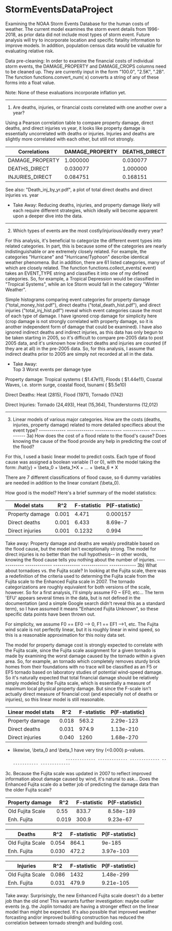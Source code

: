 # StormEventsDataProject
Examining the NOAA Storm Events Database for the human costs of weather.  The current model examines the 
storm event details from 1996-2018, as prior data did not include most types of storm event.  Future analysis 
will try to incorporate location and specific fatality information to improve models.  In addition, population
census data would be valuable for evaluating relative risk.

Data pre-cleaning:  In order to examine the financial costs of individual storm events, the DAMAGE_PROPERTY and 
DAMAGE_CROPS columns need to be cleaned up.  They are currently input in the form "100.0", "2.5K", ".2B". 
The function functions.convert_num( x) converts a string of any of these forms into a float value.

Note: None of these evaluations incorporate inflation yet.

----------------------------------------------------------------------------------------------------------------
1.  Are deaths, injuries, or financial costs correlated with one another over a year?

Using a Pearson correlation table to compare property damage, direct deaths, and direct injuries vs year, 
it looks like property damage is essentially uncorrelated with deaths or injuries.  Injuries and deaths are
slightly more correlated with each other, but still not strongly.

Correlations     | DAMAGE_PROPERTY   | DEATHS_DIRECT  |  INJURIES_DIRECT
-----------------|-------------------|----------------|------------------
DAMAGE_PROPERTY  |       1.000000    |   0.030077     |    0.084751
DEATHS_DIRECT    |       0.030077    |   1.000000     |    0.168151
INJURIES_DIRECT  |       0.084751    |   0.168151     |   1.000000

See also: "Death_inj_by_yr.pdf", a plot of total direct deaths and direct injuries vs. year

* Take Away:  Reducing deaths, injuries, and property damage likely will each require different strategies, 
              which ideally will become apparent upon a deeper dive into the data.
  
--------------------------------------------------------------------------------------------------------------------------------
2.  Which types of events are the most costly/injurious/deadly every year?  

For this analysis, it's beneficial to categorize the different event types into related categories. In part, this is because 
some of the categories are nearly indistinguishable or are extremely closely related.  For example, the categories "Hurricane" 
and "Hurricane/Typhoon" describe identical weather phenomena.  But in addition, there are 61 listed categories, many of which 
are closely related.  The function functions.collect_events( event) takes an EVENT_TYPE string and classifies it into one of 
my defined categories.  So, for example, a Tropical Depression would be classified in "Tropical Systems", while an Ice Storm 
would fall in the category "Winter Weather".

Simple histograms comparing event categories for property damage ("total_money_hist.pdf"), direct deaths ("total_death_hist.pdf"), 
and direct injuries ("total_inj_hist.pdf") reveal which event categories cause the most of each type of damage. I have ignored 
crop damage for simplicity here (crop damage is not strongly correlated with property damage, so it is another independent 
form of damage that could be examined).  I have also ignored indirect deaths and indirect injuries, as this data has only begun
to be taken starting in 2005, so it's difficult to compare pre-2005 data to post 2005 data, and it's unknown how indirect deaths
and injuries are counted (if they are at all) in the pre-2005 data.  So, for this analysis, I assume that indirect deaths prior to 
2005 are simply not recorded at all in the data.

* Take Away:  
Top 3 Worst events per damage type

Property damage:  Tropical systems ( $1.47e11), Floods ( $1.44e11), Coastal Waves, i.e. storm surge, coastal flood, tsunami ( $5.5e10)

Direct Deaths: Heat (2815), Flood (1971), Tornado (1742)

Direct Injuries:  Tornado (24,493), Heat (15,364), Thunderstorms (12,012)


--------------------------------------------------------------------------------------------------------------------------------
3.  Linear models of various major categories.  How are the costs (deaths, injuries, property damage) related to more detailed
specifiecs about the event type?
                             ------------- ------------- ------------- ------------- -------------
3a)  How does the cost of a flood relate to the flood's cause?  Does knowing the cause of the flood provide any help in predicting
the cost of the flood?

For this, I used a basic linear model to predict costs.  Each type of flood cause was assigned a boolean variable (1 or 0), with
the model taking the form:
      /hat{y} = \beta_0 + \beta_1*X + ... + \beta_6 * X
      
There are 7 different classifications of flood cause, so 6 dummy variables are needed in addition to the linear constant (\beta_0).

How good is the model?  Here's a brief summary of the model statistics:

Model stats       |    R^2     | F-statistic    |  P(F-statistic)
------------------|------------|----------------|-------------------
Property damage   |    0.001   |   4.471        |  0.000157  
Direct deaths     |    0.001   |   6.433        |  8.69e-7
Direct injuries   |    0.001   |   0.1232       |  0.994  
 
Take away:  Property damage and deaths are weakly preditable based on the flood cause, but the model isn't exceptionally strong.
            The model for direct injuries is no better than the null hypothesis-- in other words, knowing the flood cause tells you 
            nothing about the number of injuries.
                             ------------- ------------- ------------- ------------- -------------
3b) What about tornadoes vs. the Fujita scale?  In looking at the Fujita scale, there was a redefinition of the criteria used to 
determing the Fujita scale from the Fujita scale to the Enhanced Fujita scale in 2007.  The tornado categorizations are roughly
equivalent for both versions of the scale, however.  So for a first analysis, I'll simply assume F0 ~ EF0, etc...  The term 'EFU' 
appears several times in the data, but is not defined in the documentation (and a simple Google search didn't reveal this as
a standard term), so I have assumed it means "Enhanced Fujita Unknown", so these specific data points have been thrown out.

For simplicity, we assume F0 == EF0 --> 0, F1 == EF1 -->1, etc.  The Fujita wind scale is not perfectly linear, but it is roughly 
linear in wind speed, so this is a reasonable approximation for this noisy data set.

The model for property damage cost is strongly expected to correlate with the Fujita scale, since the Fujita scale assignment for
a given tornado is made by examining the worst damage caused by the tornado within a given area.  So, for example, an tornado
which completely removes sturdy brick homes from their foundations with no trace will be classified as an F5 or EF5 tornado based on 
laboratory studies of potential wind-speed damage.  So it's naturally expected that total financial damage should be relatively simply 
modeled by the Fujita scale, which is essentially a measure of maximum local physical property damage.  But since the F-scale isn't 
actually  direct measure of financial cost (and especially not of deaths or injuries), so this linear model is still reasonable.

Linear model stats  |   R^2   | F-statistic  |   P(F-statistic)
--------------------|---------|--------------|-------------------
Property damage     |  0.018  |   563.2      |    2.29e-123  
Direct deaths       |  0.031  |   974.9      |    1.13e-210
Direct injuries     |  0.040  |   1260       |    1.68e-270

* likewise, \beta_0 and \beta_1 have very tiny (<0.000) p-values.

                             ------------- ------------- ------------- ------------- -------------
3c.  Because the Fujita scale was updated in 2007 to reflect improved information about damage caused by wind, it's natural to ask...
Does the Enhanced Fujita scale do a better job of predicting the damage data than the older Fujita scale?

Property damage   |   R^2   | F-statistic  |   P(F-statistic)
------------------|---------|--------------|-------------------
Old Fujita Scale  |   0.55  |    833.7     |     8.58e-189
Enh. Fujita       |   0.019 |    300.9     |     9.23e-67

Deaths            |  R^2   | F-statistic  |   P(F-statistic)
------------------|--------|--------------|---------------------
Old Fujita Scale  |  0.054 |    864.1     |     9e-185
Enh. Fujita       |  0.030 |    472.2     |     3.97e-103

Injuries          |  R^2   | F-statistic   |  P(F-statistic)
------------------|--------|---------------|---------------------------------
Old Fujita Scale  |  0.086 |    1432       |    1.48e-299
Enh. Fujita       |  0.031 |    479.9      |    9.21e-105

Take away:  Surprisingly, the new Enhanced Fujita scale doesn't do a better job than the old one!  This warrants further investigation:
maybe outlier events (e.g. the Joplin tornado) are having a stronger effect on the linear model than might be expected.  It's also 
possible that improved weather forcasting and/or improved building construction has reduced the correlation between tornado
strength and building cost.  

